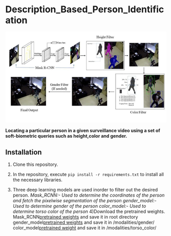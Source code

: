 # Description_Based_Person_Identification

![Alt Text](https://github.com/Kenils/Description_Based_Person_Identification/blob/master/readme_images/Person_Retrieval.jpeg)

**Locating a particular  person in a given surveillance video using a set of soft-biometric queries such as height,color and gender.**

## Installation

1) Clone this repository.

2) In the repository, execute `pip install -r requirements.txt` to install all the necessary libraries.
	
3) Three deep learning models are used inorder to filter out the desired person.
	*Mask_RCNN:- Used to determine the coordinates of the person and fetch the pixelwise segmentation of the person*
	*gender_model:- Used to determine gender of the person*
	*color_model:- Used to determine torso color of the person*
4)Download the pretrained weights.
	Mask_RCNN[pretrained weights](https://drive.google.com/open?id=1g8hvgQ199VmevOuoTJtaR9yo0CPheqxt) and save it in root directory
	gender_model[pretrained weights](https://drive.google.com/open?id=1ZB67dCOY_mSGBFtDL6EteKb_uOTodN9J) and save it in /modalities/gender/ 
	color_model[pretrained weight](https://drive.google.com/open?id=13EpN25wSwI5gcoEs8wgJ8OmFx4Y6-YfW) and save it in /modalities/torso_color/ 

